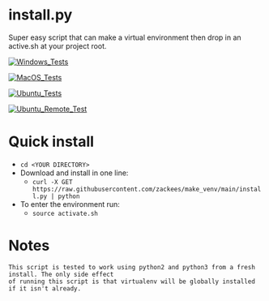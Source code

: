 # install.py

Super easy script that can make a virtual environment then drop in an active.sh at your project root.

[![Windows_Tests](https://github.com/zackees/install.py/actions/workflows/push_win.yml/badge.svg)](https://github.com/zackees/install.py/actions/workflows/push_win.yml)

[![MacOS_Tests](https://github.com/zackees/install.py/actions/workflows/push_macos.yml/badge.svg)](https://github.com/zackees/install.py/actions/workflows/push_macos.yml)

[![Ubuntu_Tests](https://github.com/zackees/install.py/actions/workflows/push_ubuntu.yml/badge.svg)](https://github.com/zackees/install.py/actions/workflows/push_ubuntu.yml)

[![Ubuntu_Remote_Test](https://github.com/zackees/install.py/actions/workflows/push_ubuntu_remote_install.yml/badge.svg)](https://github.com/zackees/install.py/actions/workflows/push_ubuntu_remote_install.yml)


# Quick install


  * `cd <YOUR DIRECTORY>`
  * Download and install in one line:
    * `curl -X GET https://raw.githubusercontent.com/zackees/make_venv/main/install.py | python`
  * To enter the environment run:
    * `source activate.sh`


# Notes
    This script is tested to work using python2 and python3 from a fresh install. The only side effect
    of running this script is that virtualenv will be globally installed if it isn't already.

